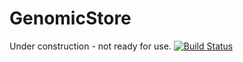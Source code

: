 # GenomicStore
Under construction - not ready for use.
[![Build Status](https://travis-ci.org/njgit/GenomicStore.jl.svg?branch=master)](https://travis-ci.org/njgit/GenomicStore.jl)
